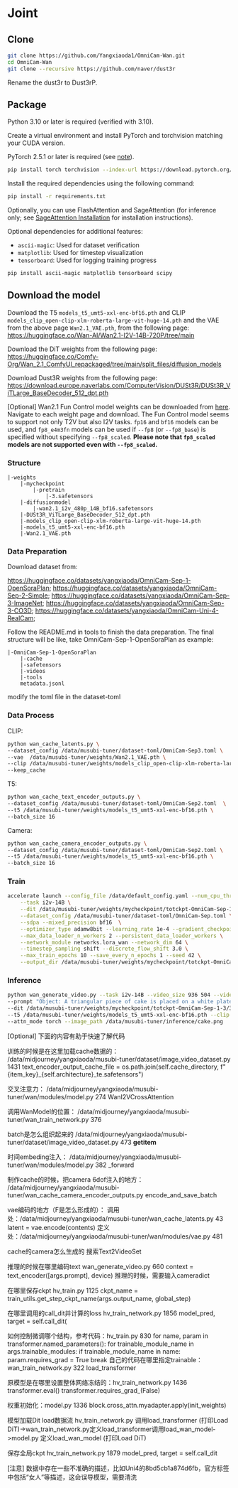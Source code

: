 # Joint

## Clone

```bash
git clone https://github.com/Yangxiaoda1/OmniCam-Wan.git
cd OmniCam-Wan
git clone --recursive https://github.com/naver/dust3r
```
Rename the dust3r to Dust3rP.
## Package

Python 3.10 or later is required (verified with 3.10).

Create a virtual environment and install PyTorch and torchvision matching your CUDA version. 

PyTorch 2.5.1 or later is required (see [note](#PyTorch-version)).

```bash
pip install torch torchvision --index-url https://download.pytorch.org/whl/cu124
```

Install the required dependencies using the following command:

```bash
pip install -r requirements.txt
```

Optionally, you can use FlashAttention and SageAttention (for inference only; see [SageAttention Installation](#sageattention-installation) for installation instructions).

Optional dependencies for additional features:
- `ascii-magic`: Used for dataset verification
- `matplotlib`: Used for timestep visualization
- `tensorboard`: Used for logging training progress

```bash
pip install ascii-magic matplotlib tensorboard scipy
```

## Download the model

Download the T5 `models_t5_umt5-xxl-enc-bf16.pth` and CLIP `models_clip_open-clip-xlm-roberta-large-vit-huge-14.pth` and the VAE from the above page `Wan2.1_VAE.pth`, from the following page: https://huggingface.co/Wan-AI/Wan2.1-I2V-14B-720P/tree/main

Download the DiT weights from the following page: https://huggingface.co/Comfy-Org/Wan_2.1_ComfyUI_repackaged/tree/main/split_files/diffusion_models

Download Dust3R weights from the following page: https://download.europe.naverlabs.com/ComputerVision/DUSt3R/DUSt3R_ViTLarge_BaseDecoder_512_dpt.pth

[Optional] Wan2.1 Fun Control model weights can be downloaded from [here](https://huggingface.co/alibaba-pai/Wan2.1-Fun-14B-Control). Navigate to each weight page and download. The Fun Control model seems to support not only T2V but also I2V tasks. `fp16` and `bf16` models can be used, and `fp8_e4m3fn` models can be used if `--fp8` (or `--fp8_base`) is specified without specifying `--fp8_scaled`. **Please note that `fp8_scaled` models are not supported even with `--fp8_scaled`.**

### Structure

    |-weights
        |-mycheckpoint
            |-pretrain
                |-3.safetensors
        |-diffusionmodel
            |-wan2.1_i2v_480p_14B_bf16.safetensors
        |-DUSt3R_ViTLarge_BaseDecoder_512_dpt.pth
        |-models_clip_open-clip-xlm-roberta-large-vit-huge-14.pth
        |-models_t5_umt5-xxl-enc-bf16.pth
        |-Wan2.1_VAE.pth

### Data Preparation
Download dataset from:

https://huggingface.co/datasets/yangxiaoda/OmniCam-Sep-1-OpenSoraPlan; https://huggingface.co/datasets/yangxiaoda/OmniCam-Sep-2-Simple; https://huggingface.co/datasets/yangxiaoda/OmniCam-Sep-3-ImageNet; https://huggingface.co/datasets/yangxiaoda/OmniCam-Sep-3-CO3D; https://huggingface.co/datasets/yangxiaoda/OmniCam-Uni-4-RealCam;

Follow the README.md in tools to finish the data preparation. The final structure will be like, take OmniCam-Sep-1-OpenSoraPlan as example:

    |-OmniCam-Sep-1-OpenSoraPlan
        |-cache
        |-safetensors
        |-videos
        |-tools
        metadata.jsonl

modify the toml file in the dataset-toml

### Data Process
CLIP:
```bash
python wan_cache_latents.py \
--dataset_config /data/musubi-tuner/dataset-toml/OmniCam-Sep3.toml \
--vae  /data/musubi-tuner/weights/Wan2.1_VAE.pth \
--clip /data/musubi-tuner/weights/models_clip_open-clip-xlm-roberta-large-vit-huge-14.pth \
--keep_cache
```
T5:
```bash
python wan_cache_text_encoder_outputs.py \
--dataset_config /data/musubi-tuner/dataset-toml/OmniCam-Sep2.toml  \
--t5 /data/musubi-tuner/weights/models_t5_umt5-xxl-enc-bf16.pth \
--batch_size 16
```
Camera:
```bash
python wan_cache_camera_encoder_outputs.py \
--dataset_config /data/musubi-tuner/dataset-toml/OmniCam-Sep2.toml \
--t5 /data/musubi-tuner/weights/models_t5_umt5-xxl-enc-bf16.pth \
--batch_size 16
```

### Train

```bash
accelerate launch --config_file /data/default_config.yaml --num_cpu_threads_per_process 1 --mixed_precision bf16 wan_train_network.py \
    --task i2v-14B \
    --dit /data/musubi-tuner/weights/mycheckpoint/totckpt-OmniCam-Sep-1-3/3.safetensors \
    --dataset_config /data/musubi-tuner/dataset-toml/OmniCam-Sep.toml \
    --sdpa --mixed_precision bf16  \
    --optimizer_type adamw8bit --learning_rate 1e-4 --gradient_checkpointing \
    --max_data_loader_n_workers 2 --persistent_data_loader_workers \
    --network_module networks.lora_wan --network_dim 64 \
    --timestep_sampling shift --discrete_flow_shift 3.0 \
    --max_train_epochs 10 --save_every_n_epochs 1 --seed 42 \
    --output_dir /data/musubi-tuner/weights/mycheckpoint/totckpt-OmniCam-Sep-4- --output_name lora
```

### Inference
```bash
python wan_generate_video.py --task i2v-14B --video_size 936 504 --video_length 81 --infer_steps 20 \
--prompt "Object: A triangular piece of cake is placed on a white plate, and the white plate is on a black plate. ; Camera: <starttime>1</starttime> <endtime>2</endtime> <speed>high</speed> <direction>forward</direction> <rotate>stay</rotate> <sep> <starttime>2</starttime> <endtime>3</endtime> <speed>low</speed> <direction>right</direction> <rotate>stay</rotate> <sep> <starttime>3</starttime> <endtime>4</endtime> <speed>high</speed> <direction>leftdown30</direction> <rotate>stay</rotate> <sep>" --save_path /data/musubi-tuner/inference/lora_text/co3d36.mp4 --output_type both \
--dit /data/musubi-tuner/weights/mycheckpoint/totckpt-OmniCam-Sep-1-3/3.safetensors --vae /data/musubi-tuner/weights/Wan2.1_VAE.pth \
--t5 /data/musubi-tuner/weights/models_t5_umt5-xxl-enc-bf16.pth --clip /data/musubi-tuner/weights/models_clip_open-clip-xlm-roberta-large-vit-huge-14.pth \
--attn_mode torch --image_path /data/musubi-tuner/inference/cake.png
```

[Optional] 下面的内容有助于快速了解代码

训练的时候是在这里加载cache数据的：
/data/midjourney/yangxiaoda/musubi-tuner/dataset/image_video_dataset.py 1431
text_encoder_output_cache_file = os.path.join(self.cache_directory, f"{item_key}_{self.architecture}_te.safetensors")

交叉注意力：
/data/midjourney/yangxiaoda/musubi-tuner/wan/modules/model.py 274
WanI2VCrossAttention

调用WanModel的位置：
/data/midjourney/yangxiaoda/musubi-tuner/wan_train_network.py 376

batch是怎么组织起来的
/data/midjourney/yangxiaoda/musubi-tuner/dataset/image_video_dataset.py 473
__getitem__

时间embeding注入：
/data/midjourney/yangxiaoda/musubi-tuner/wan/modules/model.py 382
_forward

制作cache的时候，把camera 6dof注入的地方：
/data/midjourney/yangxiaoda/musubi-tuner/wan_cache_camera_encoder_outputs.py
encode_and_save_batch

vae编码的地方（F是怎么形成的）：
调用处：/data/midjourney/yangxiaoda/musubi-tuner/wan_cache_latents.py 43
latent = vae.encode(contents)
定义处：/data/midjourney/yangxiaoda/musubi-tuner/wan/modules/vae.py 481

cache的camera怎么生成的
搜索Text2VideoSet

推理的时候在哪里编码text wan_generate_video.py 660
context = text_encoder([args.prompt], device)
推理的时候，需要输入cameradict

在哪里保存ckpt hv_train.py 1125
ckpt_name = train_utils.get_step_ckpt_name(args.output_name, global_step)

在哪里调用的call_dit并计算的loss hv_train_network.py 1856
model_pred, target = self.call_dit(

如何控制微调哪个结构，参考代码：hv_train.py 830
for name, param in transformer.named_parameters():
            for trainable_module_name in args.trainable_modules:
                if trainable_module_name in name:
                    param.requires_grad = True
                    break
自己的代码在哪里指定trainable：wan_train_network.py 322
load_transformer

原模型是在哪里设置整体网络冻结的：hv_train_network.py 1436
transformer.eval()
transformer.requires_grad_(False)

权重初始化：model.py 1336
block.cross_attn.myadapter.apply(init_weights)

模型加载Dit load数据流
hv_train_network.py 调用load_transformer (打印Load DiT)->wan_train_network.py定义load_transformer调用load_wan_model->model.py 定义load_wan_model (打印Load DiT)

保存全局ckpt hv_train_network.py 1879
model_pred, target = self.call_dit

[注意] 数据中存在一些不准确的描述，比如Uni4的8bd5cb1a874d6fb，官方标签中包括“女人”等描述，这会误导模型，需要清洗
